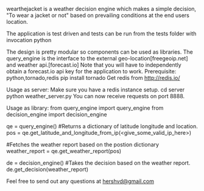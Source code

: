 wearthejacket is a weather decision engine which makes a simple decision,
"To wear a jacket or not" based on prevailing conditions at the end users location.

The application is test driven and tests can be run from the tests folder with invocation
python 

The design is pretty modular so components can be used as libraries.
The query_engine is the interface to the external geo-location[freegeoip.net] and weather api.[forecast.io]
Note that you will have to independently obtain a forecast.io api key for the application to work. 
Prerequisite:
python,tornado,redis
pip install tornado
Get redis from http://redis.io/

Usage as server:
Make sure you have a redis instance setup.
cd server
python weather_server.py
You can now receive requests on port 8888.


Usage as library:
from query_engine import query_engine
from decision_engine import decision_engine

qe = query_engine()
#Returns a dictionary of latitude longitude and location.
pos = qe.get_latitude_and_longitude_from_ip(<give_some_valid_ip_here>)

#Fetches the weather report based on the postion dictionary
weather_report = qe.get_weather_report(pos)

de = decision_engine()
#Takes the decision based on the weather report.
de.get_decision(weather_report) 



Feel free to send out any questions at hershvd@gmail.com